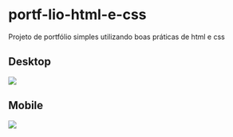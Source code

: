 # portf-lio-html-e-css
Projeto de portfólio simples utilizando boas práticas de html e css


<h2>Desktop</h2>
<img src="/images/SuelenFeijodesk.mp4">
<br>

<h2>Mobile</h2>
<img src="/images/SuelenFeijoMobile.mp4">

